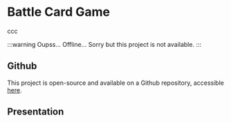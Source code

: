 # Battle Card Game <Badge type="warning" text="v0.1.6" />

ccc

:::warning Oupss... 
Offline... Sorry but this project is not available.
:::

## Github

This project is open-source and available on a Github repository, accessible [here](https://github.com/AlxisHenry/battle-card-game). 

## Presentation